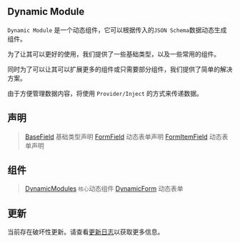 ## Dynamic Module

`Dynamic Module` 是一个动态组件，它可以根据传入的`JSON Schema`数据动态生成组件。

为了让其可以更好的使用，我们提供了一些基础类型，以及一些常用的组件。

同时为了可以让其可以扩展更多的组件或只需要部分组件，我们提供了简单的解决方案。

由于方便管理数据内容，将使用 `Provider/Inject` 的方式来传递数据。

## 声明

> [BaseField](./docs/DynamicModules.md#声明) 基础类型声明
> [FormField](./docs/DynamicForm.md#FormField) 动态表单声明
> [FormItemField](./docs/DynamicForm.md#FormItemField) 动态表单声明

## 组件

> [DynamicModules](./docs/DynamicModules.md) `核心`动态组件
> [DynamicForm](./docs/DynamicForm.md) 动态表单

## 更新

当前存在破坏性更新。请查看[更新日志](./CHANGELOG.md)以获取更多信息。
